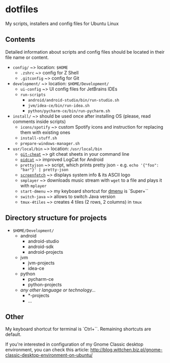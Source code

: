 # dotfiles
My scripts, installers and config files for Ubuntu Linux

Contents
--------

Detailed information about scripts and config files should be located in their file name or content.

- `config/` ~> location: `$HOME`
  - `.zshrc` ~> config for Z Shell
  - `.gitconfig` ~> config for Git
- `development/` ~> location: `$HOME/Development/`
  - `ui-config` ~> UI config files for JetBrains IDEs
  - `run-scripts`
    - `android/android-studio/bin/run-studio.sh`
    - `jvm/idea-ce/bin/run-idea.sh`
    - `python/pycharm-ce/bin/run-pycharm.sh`
- `install/` ~> should be used once after installing OS (please, read comments inside scripts)
  - `icons/spotify` ~> custom Spotify icons and instruction for replacing them with existing ones
  - `install-stuff.sh`
  - `prepare-windows-manager.sh`
- `usr/local/bin` ~> location: `/usr/local/bin`
  - [`git-cheat`](https://github.com/0xAX/git-cheat) ~> git cheat sheets in your command line
  - [`pidcat`](https://github.com/JakeWharton/pidcat) ~> improved LogCat for Android
  - `prettyjson` ~> script, which prints pretty json - e.g. `echo '{"foo": "bar"}' | pretty-json`
  - [`screenfetch`](https://github.com/KittyKatt/screenFetch/) ~> displays system info & its ASCII logo
  - `smplayer` ~> downloads music stream with `wget` to a file and plays it with `mplayer`
  - `start-dmenu` ~> my keyboard shortcut for [dmenu](http://tools.suckless.org/dmenu/) is `Super+``
  - `switch-java` ~> allows to switch Java version
  - `tmux-4tiles` ~> creates 4 tiles (2 rows, 2 columns) in `tmux`

Directory structure for projects
--------------------------------

- `$HOME/Development/`
   - android
     - android-studio
     - android-sdk
     - android-projects
   - jvm
     - jvm-projects
     - idea-ce
   - python
     - pycharm-ce
     - python-projects
   - *any other language or technology...*
     - *-projects
     - ...

Other
-----

My keyboard shortcut for terminal is `Ctrl+``. Remaining shortcuts are default.

If you're interested in configuration of my Gnome Classic desktop environment, you can check this article: http://blog.wittchen.biz.pl/gnome-classic-desktop-environment-on-ubuntu/
